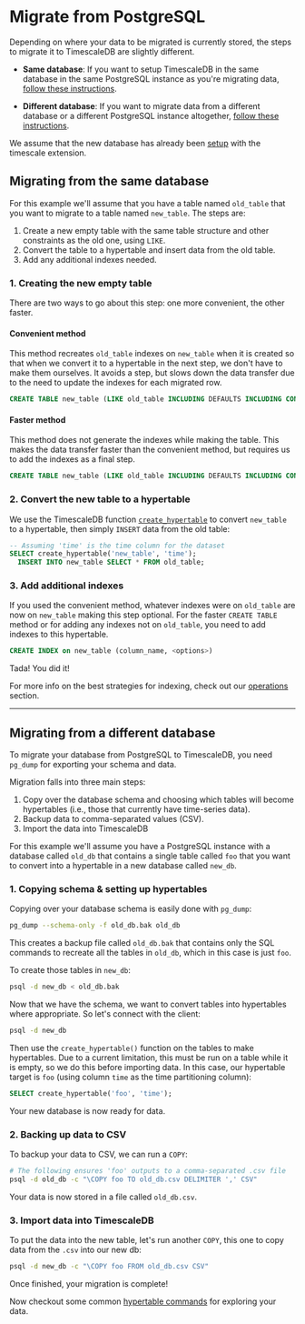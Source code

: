 # Migrate from PostgreSQL

Depending on where your data to be migrated is currently stored,
the steps to migrate it to TimescaleDB are slightly different.

- **Same database**:  If you want to setup TimescaleDB in the
same database in the same PostgreSQL instance as you're migrating
data, [follow these instructions](#same-db).

- **Different database**: If you want to migrate data from
a different database or a different PostgreSQL instance
altogether, [follow these instructions](#different-db).

We assume that the new database has already been [setup][] with the timescale extension.

## Migrating from the same database <a id="same-db"></a>

For this example we'll assume that you have a table named `old_table` that you
want to migrate to a table named `new_table`.  The steps are:

1. Create a new empty table with the same table structure and other constraints
as the old one, using `LIKE`.
1. Convert the table to a hypertable and insert data from the old table.
1. Add any additional indexes needed.

### 1. Creating the new empty table

There are two ways to go about this step: one more convenient, the other faster.

#### Convenient method

This method recreates `old_table` indexes on `new_table` when it is created so that
when we convert it to a hypertable in the next step, we don't have to make them
ourselves.  It avoids a step, but slows down the data transfer due to the need to
update the indexes for each migrated row.

```sql
CREATE TABLE new_table (LIKE old_table INCLUDING DEFAULTS INCLUDING CONSTRAINTS INCLUDING INDEXES);
```

#### Faster method

This method does not generate the indexes while making the table.  This makes the data
transfer faster than the convenient method, but requires us to add the indexes as a
final step.

```sql
CREATE TABLE new_table (LIKE old_table INCLUDING DEFAULTS INCLUDING CONSTRAINTS EXCLUDING INDEXES);
```

### 2. Convert the new table to a hypertable

We use the TimescaleDB function [`create_hypertable`][create_hypertable] to
convert `new_table` to a hypertable, then simply `INSERT` data from the old table:

```sql
-- Assuming 'time' is the time column for the dataset
SELECT create_hypertable('new_table', 'time');
  INSERT INTO new_table SELECT * FROM old_table;
```

### 3. Add additional indexes

If you used the convenient method, whatever indexes were on `old_table` are now
on `new_table` making this step optional. For the faster `CREATE TABLE` method
or for adding any indexes not on `old_table`, you need to add indexes to 
this hypertable.  

```sql
CREATE INDEX on new_table (column_name, <options>)
```

Tada!  You did it!

For more info on the best strategies for indexing, check out 
our [operations][indexing] section.

---

## Migrating from a different database <a id="different-db"></a>

To migrate your database from PostgreSQL to TimescaleDB, you need
`pg_dump` for exporting your schema and data.

Migration falls into three main steps:

1. Copy over the database schema and choosing which tables will become
hypertables (i.e., those that currently have time-series data).
1. Backup data to comma-separated values (CSV).
1. Import the data into TimescaleDB

For this example we'll assume you have a PostgreSQL instance with a database
called `old_db` that contains a single table called `foo` that you want to
convert into a hypertable in a new database called `new_db`.  

### 1. Copying schema & setting up hypertables

Copying over your database schema is easily done with `pg_dump`:
```bash
pg_dump --schema-only -f old_db.bak old_db
```

This creates a backup file called `old_db.bak` that contains only the
SQL commands to recreate all the tables in `old_db`, which in this case 
is just `foo`.

To create those tables in `new_db`:
```bash
psql -d new_db < old_db.bak
```

Now that we have the schema, we want to convert tables into hypertables
where appropriate. So let's connect with the client:
```bash
psql -d new_db
```
Then use the `create_hypertable()` function on the tables to make hypertables.
Due to a current limitation, this must be run on a table while it is empty, so
we do this before importing data. In this case, our hypertable target is `foo` 
(using column `time` as the time partitioning column):
```sql
SELECT create_hypertable('foo', 'time');
```

Your new database is now ready for data.

### 2. Backing up data to CSV

To backup your data to CSV, we can run a `COPY`:

```bash
# The following ensures 'foo' outputs to a comma-separated .csv file
psql -d old_db -c "\COPY foo TO old_db.csv DELIMITER ',' CSV"
```

Your data is now stored in a file called `old_db.csv`.

### 3. Import data into TimescaleDB

To put the data into the new table, let's run another `COPY`, this one to copy
data from the `.csv` into our new db:

```bash
psql -d new_db -c "\COPY foo FROM old_db.csv CSV"
```

Once finished, your migration is complete!

Now checkout some common [hypertable commands][] for exploring your data.

[setup]: /getting-started/setup
[hypertable commands]: /getting-started/basic-operations
[indexing]: /getting-started/basic-operations#indexing
[create_hypertable]: /api/api-timescaledb#create_hypertable
